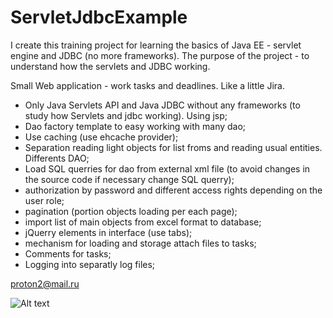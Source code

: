 # ServletJdbcExample

I create this training project for learning the basics of Java EE - servlet engine and JDBC (no more frameworks).
The purpose of the project - to understand how the servlets and JDBC working.

Small Web application - work tasks and deadlines. Like a little Jira.

- Only Java Servlets API and Java JDBC without any frameworks (to study how Servlets and jdbc working). Using jsp;
- Dao factory template to easy working with many dao;
- Use caching (use ehcache provider);
- Separation reading light objects for list froms and reading usual entities. Differents DAO;
- Load SQL querries for dao from external xml file (to avoid changes in the source code if necessary change SQL querry);
- authorization by password and different access rights depending on the user role;
- pagination (portion objects loading per each page);
- import list of main objects from excel format to database;
- jQuerry elements in interface (use tabs);
- mechanism for loading and storage attach files to tasks;
- Comments for tasks;
- Logging into separatly log files;

proton2@mail.ru

![Alt text](http://savepic.net/8688896.jpg)
